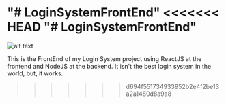 "# LoginSystemFrontEnd" 
<<<<<<< HEAD
"# LoginSystemFrontEnd" 
=======
![alt text](https://i2.wp.com/blog.hariken.co/wp-content/uploads/2019/03/react-logo.png?ssl=1)

This is the FrontEnd of my Login System project using ReactJS at the frontend and NodeJS at the backend. It isn't the best login system in the world, but, it works.
>>>>>>> d694f551734933952b2e4f2be13a2a1480d8a9a8
